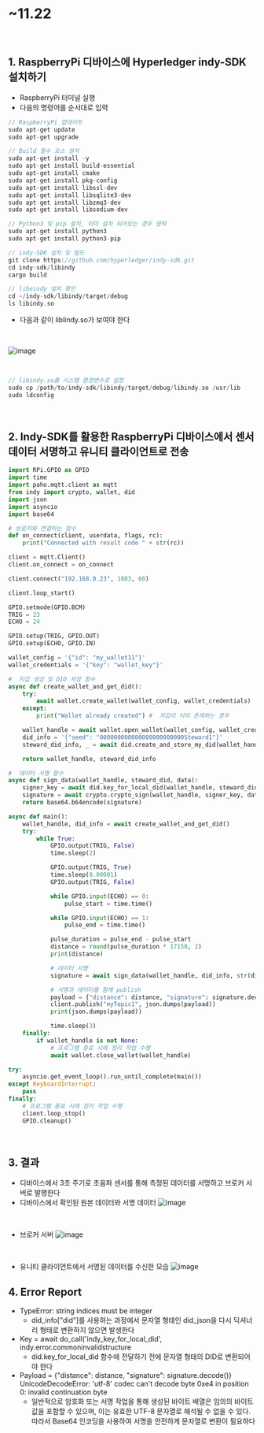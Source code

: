 # ~11.22

<br/>


## 1. RaspberryPi 디바이스에 Hyperledger indy-SDK 설치하기
- RaspberryPi 터미널 실행
- 다음의 명령어를 순서대로 입력
```C
// RaspberryPi 업데이트
sudo apt-get update
sudo apt-get upgrade
```
```C
// Build 필수 요소 설치
sudo apt-get install -y
sudo apt-get install build-essential
sudo apt-get install cmake
sudo apt-get install pkg-config
sudo apt-get install libssl-dev
sudo apt-get install libsqlite3-dev
sudo apt-get install libzmq3-dev
sudo apt-get install libsodium-dev
```
```C
// Python3 및 pip 설치, 이미 설치 되어있는 경우 생략
sudo apt-get install python3
sudo apt-get install python3-pip
```
```C
// indy-SDK 설치 및 빌드
git clone https://github.com/hyperledger/indy-sdk.git
cd indy-sdk/libindy
cargo build
```
```C
// libeindy 설치 확인
cd ~/indy-sdk/libindy/target/debug
ls libindy.so
```
- 다음과 같이 liblindy.so가 보여야 한다

<br/>

![image](https://github.com/Hongyoosung/Metaverse_for_IoT/assets/101240036/eca5074e-e4b9-4d48-8069-4e14eebd2b9c)

<br/>

```C
// libindy.so를 시스템 환경변수로 설정
sudo cp /path/to/indy-sdk/libindy/target/debug/libindy.so /usr/lib
sudo ldconfig
```
<br/>

## 2. Indy-SDK를 활용한 RaspberryPi 디바이스에서 센서 데이터 서명하고 유니티 클라이언트로 전송

```Python
import RPi.GPIO as GPIO
import time
import paho.mqtt.client as mqtt
from indy import crypto, wallet, did
import json
import asyncio
import base64

# 브로커와 연결하는 함수
def on_connect(client, userdata, flags, rc):
    print("Connected with result code " + str(rc))

client = mqtt.Client()
client.on_connect = on_connect

client.connect("192.168.0.23", 1883, 60)

client.loop_start()

GPIO.setmode(GPIO.BCM)
TRIG = 23
ECHO = 24

GPIO.setup(TRIG, GPIO.OUT)
GPIO.setup(ECHO, GPIO.IN)

wallet_config = '{"id": "my_wallet11"}'
wallet_credentials = '{"key": "wallet_key"}'

#  지갑 생성 및 DID 저장 함수
async def create_wallet_and_get_did():
    try:
        await wallet.create_wallet(wallet_config, wallet_credentials)
    except:
        print("Wallet already created") #  지갑이 이미 존재하는 경우

    wallet_handle = await wallet.open_wallet(wallet_config, wallet_credentials)
    did_info = '{"seed": "000000000000000000000000Steward1"}'
    steward_did_info, _ = await did.create_and_store_my_did(wallet_handle, did_info)

    return wallet_handle, steward_did_info

#  데이터 서명 함수
async def sign_data(wallet_handle, steward_did, data):
    signer_key = await did.key_for_local_did(wallet_handle, steward_did)
    signature = await crypto.crypto_sign(wallet_handle, signer_key, data.encode())
    return base64.b64encode(signature)

async def main():
    wallet_handle, did_info = await create_wallet_and_get_did()
    try:
        while True:
            GPIO.output(TRIG, False)
            time.sleep(2)

            GPIO.output(TRIG, True)
            time.sleep(0.00001)
            GPIO.output(TRIG, False)

            while GPIO.input(ECHO) == 0:
                pulse_start = time.time()

            while GPIO.input(ECHO) == 1:
                pulse_end = time.time()

            pulse_duration = pulse_end - pulse_start
            distance = round(pulse_duration * 17150, 2)
            print(distance)

            # 데이터 서명
            signature = await sign_data(wallet_handle, did_info, str(distance))

            # 서명과 데이터를 함께 publish
            payload = {"distance": distance, "signature": signature.decode()}
            client.publish("myTopic1", json.dumps(payload))
            print(json.dumps(payload))

            time.sleep(3)
    finally:
        if wallet_handle is not None:
            # 프로그램 종료 시에 정리 작업 수행
            await wallet.close_wallet(wallet_handle)

try:
    asyncio.get_event_loop().run_until_complete(main())
except KeyboardInterrupt:
    pass
finally:
    # 프로그램 종료 시에 정리 작업 수행
    client.loop_stop()
    GPIO.cleanup()
```

<br/>

## 3. 결과

- 디바이스에서 3초 주기로 초음파 센서를 통해 측정된 데이터를 서명하고 브로커 서버로 발행한다
- 디바이스에서 확인된 원본 데이터와 서명 데이터
![image](https://github.com/Hongyoosung/Metaverse_for_IoT/assets/101240036/014417b5-9729-42f6-aa73-bc2726a1c50d)

<br/>

- 브로커 서버
![image](https://github.com/Hongyoosung/Metaverse_for_IoT/assets/101240036/d2a44c21-8593-43f0-90e2-339df8747a2a)

<br/>

- 유니티 클라이언트에서 서명된 데이터를 수신한 모습
![image](https://github.com/Hongyoosung/Metaverse_for_IoT/assets/101240036/3f560cd0-c9da-456d-b35e-c6f61154d63e)


## 4. Error Report

-  TypeError: string indices must be integer
    - did_info["did"]를 사용하는 과정에서 문자열 형태인 did_json을 다시 딕셔너리 형태로 변환하지 않으면 발생한다
- Key = await do_call('indy_key_for_local_did', indy.error.commoninvalidstructure
    - did.key_for_local_did 함수에 전달하기 전에 문자열 형태의 DID로 변환되어야 한다
- Payload = {"distance": distance, "signature": signature.decode()} UnicodeDecodeError: 'utf-8' codec can't decode byte 0xe4 in position 0: invalid continuation byte
  - 일반적으로 암호화 또는 서명 작업을 통해 생성된 바이트 배열은 임의의 바이트 값을 포함할 수 있으며, 이는 유효한 UTF-8 문자열로 해석될 수 없을 수 있다. 따라서 Base64 인코딩을 사용하여 서명을 안전하게 문자열로 변환이 필요하다














